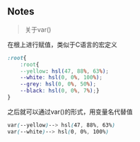 ## Notes

> 关于var()

在根上进行赋值，类似于C语言的宏定义

```css
:root{
    :root{
    --yellow: hsl(47, 88%, 63%);
    --white: hsl(0, 0%, 100%);
    --grey: hsl(0, 0%, 50%);
    --black: hsl(0, 0%, 7%);}
}
```

之后就可以通过var()的形式，用变量名代替值

```css
var(--yellow)--> hsl(47, 88%, 63%)
var(--white)--> hsl(0, 0%, 100%)
```
